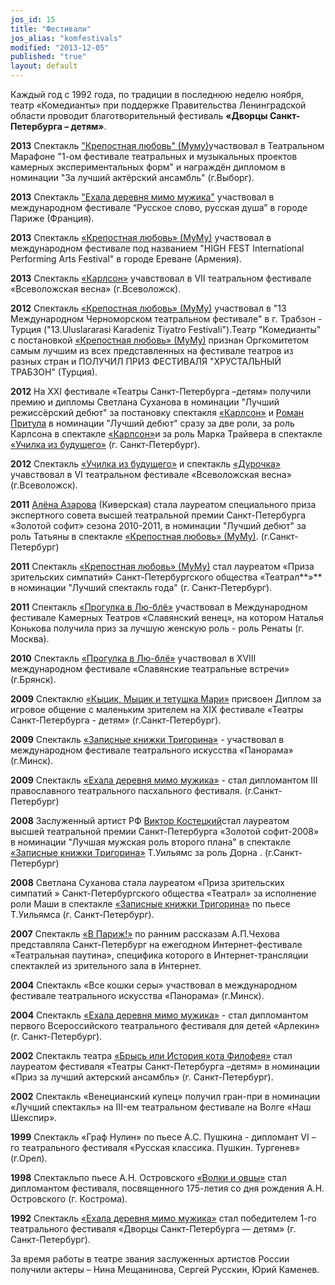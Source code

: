 ```yaml
---
jos_id: 15
title: "Фестивали"
jos_alias: "komfestivals"
modified: "2013-12-05"
published: "true"
layout: default
---
```


Каждый год с 1992 года, по традиции в последнюю неделю ноября, театр «Комедианты» при поддержке Правительства Ленинградской области проводит благотворительный фестиваль **«Дворцы Санкт-Петербурга – детям»**.

**2013** Спектакль ["Крепостная любовь" (Муму)](46-mumu.html)участвовал в Театральном Марафоне "1-ом фестивале театральных и музыкальных проектов камерных экспериментальных форм" и награждён дипломом в номинации "За лучший актёрский ансамбль" (г.Выборг).

**2013** Спектакль ["Ехала деревня мимо мужика"](45-exala-derevna-mimo-mushika.html) участвовал в международном фестивале “Русское слово, русская душа” в городе Париже (Франция).

**2013** Спектакль [«Крепостная любовь» (МуМу)](46-mumu.html) участвовал в международном фестивале под названием "HIGH FEST International Performing Arts Festival" в городе Ереване (Армения).

**2013** Спектакль [«Карлсон»](147-karlson.html) учавствовал в VII театральном фестивале «Всеволожская весна» (г.Всеволожск).

**2012** Спектакль [</a><a href="46-mumu.html">«Крепостная любовь» (МуМу)](46-mumu.html)[</a> участвовал в "13 Международном Черноморском театральном фестивале" в г. Трабзон - Турция ("13.Uluslararasi Karadeniz Tiyatro Festivali").Театр "Комедианты" с постановкой <a href="46-mumu.html">](46-mumu.html)[«Крепостная любовь» (МуМу)](46-mumu.html) признан Оргкомитетом самым лучшим из всех представленных на фестивале театров из разных стран и ПОЛУЧИЛ ПРИЗ ФЕСТИВАЛЯ "ХРУСТАЛЬНЫЙ ТРАБЗОН" (Турция).

**2012** На ХХI фестивале «Театры Санкт-Петербурга –детям» получили премию и дипломы Светлана Суханова в номинации "Лучший режиссёрский дебют" за постановку спектакля [«Карлсон»](147-karlson.html) и [Роман Притула](50-roman-pritula.html) в номинации "Лучший дебют" сразу за две роли, за роль Карлсона в спектакле [«Карлсон»](147-karlson.html)и за роль Марка Трайвера в спектакле [«Училка из будущего»](90-ychilka.html) (г. Санкт-Петербург).

**2012** Спектакль [«Училка из будущего»](90-ychilka.html) и спектакль [«Дурочка»](44-dyrochka.html) учавствовал в VI театральном фестивале «Всеволожская весна» (г.Всеволожск).

**2011** [Алёна Азарова](86-alena-azarova.html) (Киверская) стала лауреатом специального приза экспертного совета высшей театральной премии Санкт-Петербурга «Золотой софит» сезона 2010-2011, в номинации "Лучший дебют" за роль Татьяны в спектакле [«Крепостная любовь» (МуМу)](46-mumu.html). (г.Санкт-Петербург)

**2011** Спектакль [«Крепостная любовь» (МуМу)](46-mumu.html) стал лауреатом «Приза зрительских симпатий» Санкт-Петербургского общества «Театрал**»** в номинации "Лучший спектакль года" (г. Санкт-Петербург).

**2011** Спектакль [«Прогулка в Лю-блё»](73-progulka-v-ly-blio.html) участвовал в Международном фестивале Камерных Театров «Славянский венец», на котором Наталья Конькова получила приз за лучшую женскую роль - роль Ренаты (г. Москва).

**2010** Спектакль [«Прогулка в Лю-блё»](73-progulka-v-ly-blio.html) участвовал в XVIII международном фестивале «Славянские театральные встречи» (г.Брянск).

**2009** Спектаклю [«Кыцик, Мыцик и тетушка Мари»](76-kicik-micik-i-mari.html) присвоен Диплом за игровое общение с маленьким зрителем на XIX фестивале «Театры Санкт-Петербурга - детям» (г.Санкт-Петербург).

**2009** Спектакль [«Записные книжки Тригорина»](72-trigorin.html) - участвовал в международном фестивале театрального искусства «Панорама» (г.Минск).

**2009** Спектакль [«Ехала деревня мимо мужика»](45-exala-derevna-mimo-mushika.html) - стал дипломантом III православного театрального пасхального фестиваля. (г.Санкт-Петербург)

**2008** Заслуженный артист РФ [Виктор Костецкий](58-viktor-kostetskii.html)стал лауреатом высшей театральной премии Санкт-Петербурга «Золотой софит-2008» в номинации "Лучшая мужская роль второго плана" в спектакле [«Записные книжки Тригорина»](72-trigorin.html) Т.Уильямс за роль Дорна . (г.Санкт-Петербург)

**2008** Светлана Суханова стала лауреатом «Приза зрительских симпатий » Санкт-Петербургского общества «Театрал» за исполнение роли Маши в спектакле [«Записные книжки Тригорина»](72-trigorin.html) по пьесе Т.Уильямса (г. Санкт-Петербург).

**2007** Спектакль [«В Париж!»](41-v-paris.html) по ранним рассказам А.П.Чехова представляла Санкт-Петербург на ежегодном Интернет-фестивале «Театральная паутина», специфика которого в Интернет-трансляции спектаклей из зрительного зала в Интернет.

**2004** Спектакль «Все кошки серы» участвовал в международном фестивале театрального искусства «Панорама» (г.Минск).

**2004** Спектакль [«Ехала деревня мимо мужика»](45-exala-derevna-mimo-mushika.html) - стал дипломантом первого Всероссийского театрального фестиваля для детей «Арлекин» (г. Санкт-Петербург).

**2002** Спектакль театра [«Брысь или История кота Филофея»](40-bris-ili-istoria-kota-filifeia.html) стал лауреатом фестиваля «Театры Санкт-Петербурга –детям» в номинации «Приз за лучший актерский ансамбль» (г. Санкт-Петербург).

**2002** Спектакль «Венецианский купец» получил гран-при в номинации «Лучший спектакль» на III-ем театральном фестивале на Волге «Наш Шекспир».

**1999** Спектакль «Граф Нулин» по пьесе А.С. Пушкина - дипломант VI – го театрального фестиваля «Русская классика. Пушкин. Тургенев» (г.Орел).

**1998** Спектакльпо пьесе А.Н. Островского [«Волки и овцы»](42-volki-i-ovci.html) стал дипломантом фестиваля, посвященного 175-летия со дня рождения А.Н. Островского (г. Кострома).

**1992** Спектакль [«Ехала деревня мимо мужика»](45-exala-derevna-mimo-mushika.html) стал победителем 1-го театрального фестиваля «Дворцы Санкт-Петербурга — детям» (г. Санкт-Петербург).

За время работы в театре звания заслуженных артистов России получили актеры – Нина Мещанинова, Сергей Русскин, Юрий Каменев.